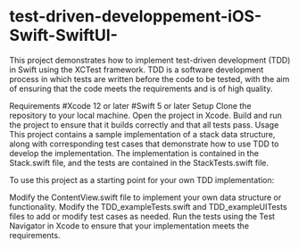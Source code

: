 # test-driven-developpement-iOS-Swift-SwiftUI-
This project demonstrates how to implement test-driven development (TDD) in Swift using the XCTest framework. TDD is a software development process in which tests are written before the code to be tested, with the aim of ensuring that the code meets the requirements and is of high quality.

Requirements
#Xcode 12 or later
#Swift 5 or later
Setup
Clone the repository to your local machine.
Open the project in Xcode.
Build and run the project to ensure that it builds correctly and that all tests pass.
Usage
This project contains a sample implementation of a stack data structure, along with corresponding test cases that demonstrate how to use TDD to develop the implementation. The implementation is contained in the Stack.swift file, and the tests are contained in the StackTests.swift file.

To use this project as a starting point for your own TDD implementation:

Modify the ContentView.swift file to implement your own data structure or functionality.
Modify the TDD_exampleTests.swift and TDD_exampleUITests files to add or modify test cases as needed.
Run the tests using the Test Navigator in Xcode to ensure that your implementation meets the requirements.

